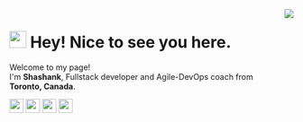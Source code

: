 
<img align="right" src="https://komarev.com/ghpvc/?username=shashankkatte&label=Visitors">
<h1><img src="https://emojis.slackmojis.com/emojis/images/1531849430/4246/blob-sunglasses.gif?1531849430" width="30"/> Hey! Nice to see you here.</h1>


<p>Welcome to my page! </br> I'm <strong>Shashank</strong>, Fullstack developer and Agile-DevOps coach from <img src="https://image.flaticon.com/icons/svg/321/321219.svg" width="13"/> <b>Toronto, Canada</b>.</p>

<p>
    <a align="left" href="https://www.linkedin.com/in/shashankkatte/"><img src="https://img.shields.io/badge/linkedin-%230077B5.svg?&style=for-the-badge&logo=linkedin&logoColor=white" height=25></a> 
  <a align="left" href="https://twitter.com/shashankkatte"><img src="https://img.shields.io/badge/twitter-%231DA1F2.svg?&style=for-the-badge&logo=twitter&logoColor=white" height=25></a> 
<a align="left" href="https://medium.com/@shashankkatte"><img src="https://img.shields.io/badge/medium-%2312100E.svg?&style=for-the-badge&logo=medium&logoColor=white" height=25></a> 
  <a align="left" href="https://dev.to/shashankkatte"><img src="https://img.shields.io/badge/DEV.TO-%230A0A0A.svg?&style=for-the-badge&logo=dev-dot-to&logoColor=white" height=25></a>
</p>
